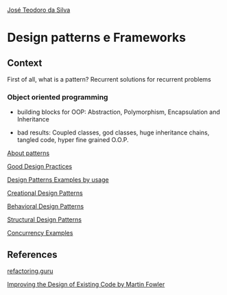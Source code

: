 [José Teodoro da Silva](https://www.linkedin.com/in/jteodorosilva/)

# Design patterns e Frameworks

## Context

First of all, what is a pattern? Recurrent solutions for recurrent problems

### Object oriented programming

- building blocks for OOP: Abstraction, Polymorphism, Encapsulation and Inheritance

- bad results: Coupled classes, god classes, huge inheritance chains, tangled code, hyper fine grained O.O.P.

[About patterns](https://github.com/joseteodoro/PUCES-2021-FEB-DESIGN-PATTERNS/blob/main/about-patterns.md)


[Good Design Practices](https://github.com/joseteodoro/PUCES-2021-FEB-DESIGN-PATTERNS/blob/main/good-practices.md)


[Design Patterns Examples by usage](https://github.com/joseteodoro/PUCES-2021-FEB-DESIGN-PATTERNS/blob/main/design-patterns-by-usage.md)

[Creational Design Patterns](https://github.com/joseteodoro/PUCES-2021-FEB-DESIGN-PATTERNS/blob/main/creational.md)

[Behavioral Design Patterns](https://github.com/joseteodoro/PUCES-2021-FEB-DESIGN-PATTERNS/blob/main/behavioral.md)

[Structural Design Patterns](https://github.com/joseteodoro/PUCES-2021-FEB-DESIGN-PATTERNS/blob/main/structural.md)

[Concurrency Examples](https://github.com/joseteodoro/PUCES-2021-FEB-DESIGN-PATTERNS/blob/main/concurrency.md)


## References

[refactoring.guru](https://refactoring.guru/)

[Improving the Design of Existing Code by Martin Fowler](https://martinfowler.com/books/refactoring.html)
